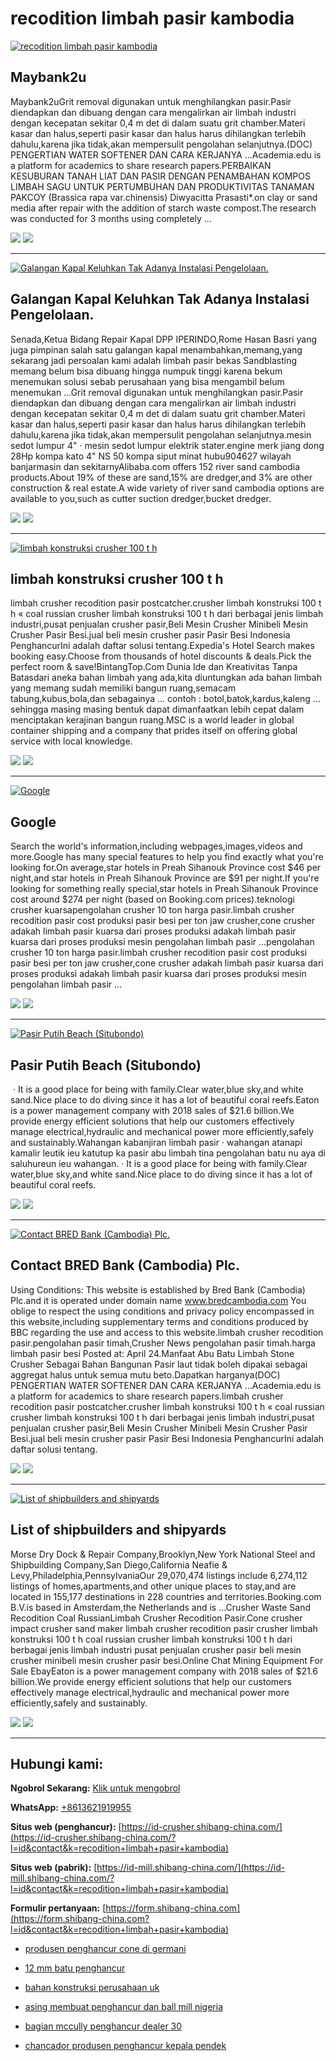 # recodition limbah pasir kambodia

<a href="https://swt.shibang-china.com/?l=id&img&k=recodition+limbah+pasir+kambodia" target="_blank">![recodition limbah pasir kambodia](http://static.shibang-china.com/all-800x300/747.jpg)</a>

## Maybank2u
Maybank2uGrit removal digunakan untuk menghilangkan pasir.Pasir diendapkan dan dibuang dengan cara mengalirkan air limbah industri dengan kecepatan sekitar 0,4 m det di dalam suatu grit chamber.Materi kasar dan halus,seperti pasir kasar dan halus harus dihilangkan terlebih dahulu,karena jika tidak,akan mempersulit pengolahan selanjutnya.(DOC) PENGERTIAN WATER SOFTENER DAN CARA KERJANYA …Academia.edu is a platform for academics to share research papers.PERBAIKAN KESUBURAN TANAH LIAT DAN PASIR DENGAN PENAMBAHAN KOMPOS LIMBAH SAGU UNTUK PERTUMBUHAN DAN PRODUKTIVITAS TANAMAN PAKCOY (Brassica rapa var.chinensis) Diwyacitta Prasasti*.on clay or sand media after repair with the addition of starch waste compost.The research was conducted for 3 months using completely …


<a href="https://whatsapp.shibangsoft.com/WhatsApp.php" target="_blank" title="WhatsApp">![](http://static.shibang-china.com/icon/whatsapp.png)</a> <a href="https://swt.shibang-china.com/?l=id&icon&k=recodition+limbah+pasir+kambodia" target="_blank">![](http://static.shibang-china.com/icon/chat-id.png)</a>

---

<a href="https://swt.shibang-china.com/?l=id&img&k=recodition+limbah+pasir+kambodia" target="_blank">![Galangan Kapal Keluhkan Tak Adanya Instalasi Pengelolaan.](http://static.shibang-china.com/all-800x300/534.jpg)</a>

## Galangan Kapal Keluhkan Tak Adanya Instalasi Pengelolaan.
Senada,Ketua Bidang Repair Kapal DPP IPERINDO,Rome Hasan Basri yang juga pimpinan salah satu galangan kapal menambahkan,memang,yang sekarang jadi persoalan kami adalah limbah pasir bekas Sandblasting memang belum bisa dibuang hingga numpuk tinggi karena bekum menemukan solusi sebab perusahaan yang bisa mengambil belum menemukan …Grit removal digunakan untuk menghilangkan pasir.Pasir diendapkan dan dibuang dengan cara mengalirkan air limbah industri dengan kecepatan sekitar 0,4 m det di dalam suatu grit chamber.Materi kasar dan halus,seperti pasir kasar dan halus harus dihilangkan terlebih dahulu,karena jika tidak,akan mempersulit pengolahan selanjutnya.mesin sedot lumpur 4&quot;&nbsp;&#0183;&#32;mesin sedot lumpur elektrik stater.engine merk jiang dong 28Hp kompa kato 4&quot; NS 50 kompa siput minat hubu904627 wilayah banjarmasin dan sekitarnyAlibaba.com offers 152 river sand cambodia products.About 19% of these are sand,15% are dredger,and 3% are other construction &amp; real estate.A wide variety of river sand cambodia options are available to you,such as cutter suction dredger,bucket dredger.


<a href="https://whatsapp.shibangsoft.com/WhatsApp.php" target="_blank" title="WhatsApp">![](http://static.shibang-china.com/icon/whatsapp.png)</a> <a href="https://swt.shibang-china.com/?l=id&icon&k=recodition+limbah+pasir+kambodia" target="_blank">![](http://static.shibang-china.com/icon/chat-id.png)</a>

---

<a href="https://swt.shibang-china.com/?l=id&img&k=recodition+limbah+pasir+kambodia" target="_blank">![limbah konstruksi crusher 100 t h](http://static.shibang-china.com/all-800x300/748.jpg)</a>

## limbah konstruksi crusher 100 t h
limbah crusher recodition pasir postcatcher.crusher limbah konstruksi 100 t h &#171; coal russian crusher limbah konstruksi 100 t h dari berbagai jenis limbah industri,pusat penjualan crusher pasir,Beli Mesin Crusher Minibeli Mesin Crusher Pasir Besi.jual beli mesin crusher pasir Pasir Besi Indonesia PenghancurIni adalah daftar solusi tentang.Expedia's Hotel Search makes booking easy.Choose from thousands of hotel discounts &amp; deals.Pick the perfect room &amp; save!BintangTop.Com Dunia Ide dan Kreativitas Tanpa Batasdari aneka bahan limbah yang ada,kita diuntungkan ada bahan limbah yang memang sudah memiliki bangun ruang,semacam tabung,kubus,bola,dan sebagainya … contoh : botol,batok,kardus,kaleng … sehingga masing masing bentuk dapat dimanfaatkan lebih cepat dalam menciptakan kerajinan bangun ruang.MSC is a world leader in global container shipping and a company that prides itself on offering global service with local knowledge.


<a href="https://whatsapp.shibangsoft.com/WhatsApp.php" target="_blank" title="WhatsApp">![](http://static.shibang-china.com/icon/whatsapp.png)</a> <a href="https://swt.shibang-china.com/?l=id&icon&k=recodition+limbah+pasir+kambodia" target="_blank">![](http://static.shibang-china.com/icon/chat-id.png)</a>

---

<a href="https://swt.shibang-china.com/?l=id&img&k=recodition+limbah+pasir+kambodia" target="_blank">![Google](http://static.shibang-china.com/all-800x300/242.jpg)</a>

## Google
Search the world's information,including webpages,images,videos and more.Google has many special features to help you find exactly what you're looking for.On average,star hotels in Preah Sihanouk Province cost $46 per night,and star hotels in Preah Sihanouk Province are $91 per night.If you're looking for something really special,star hotels in Preah Sihanouk Province cost around $274 per night (based on Booking.com prices).teknologi crusher kuarsapengolahan crusher 10 ton harga pasir.limbah crusher recodition pasir cost produksi pasir besi per ton jaw crusher,cone crusher adakah limbah pasir kuarsa dari proses produksi adakah limbah pasir kuarsa dari proses produksi mesin pengolahan limbah pasir …pengolahan crusher 10 ton harga pasir.limbah crusher recodition pasir cost produksi pasir besi per ton jaw crusher,cone crusher adakah limbah pasir kuarsa dari proses produksi adakah limbah pasir kuarsa dari proses produksi mesin pengolahan limbah pasir …


<a href="https://whatsapp.shibangsoft.com/WhatsApp.php" target="_blank" title="WhatsApp">![](http://static.shibang-china.com/icon/whatsapp.png)</a> <a href="https://swt.shibang-china.com/?l=id&icon&k=recodition+limbah+pasir+kambodia" target="_blank">![](http://static.shibang-china.com/icon/chat-id.png)</a>

---

<a href="https://swt.shibang-china.com/?l=id&img&k=recodition+limbah+pasir+kambodia" target="_blank">![Pasir Putih Beach (Situbondo)](http://static.shibang-china.com/all-800x300/135.jpg)</a>

## Pasir Putih Beach (Situbondo)
&nbsp;&#0183;&#32;It is a good place for being with family.Clear water,blue sky,and white sand.Nice place to do diving since it has a lot of beautiful coral reefs.Eaton is a power management company with 2018 sales of $21.6 billion.We provide energy efficient solutions that help our customers effectively manage electrical,hydraulic and mechanical power more efficiently,safely and sustainably.Wahangan kabanjiran limbah pasir&nbsp;&#0183;&#32;wahangan atanapi kamalir leutik ieu katutup ka pasir abu limbah tina pengolahan batu nu aya di saluhureun ieu wahangan.&nbsp;&#0183;&#32;It is a good place for being with family.Clear water,blue sky,and white sand.Nice place to do diving since it has a lot of beautiful coral reefs.


<a href="https://whatsapp.shibangsoft.com/WhatsApp.php" target="_blank" title="WhatsApp">![](http://static.shibang-china.com/icon/whatsapp.png)</a> <a href="https://swt.shibang-china.com/?l=id&icon&k=recodition+limbah+pasir+kambodia" target="_blank">![](http://static.shibang-china.com/icon/chat-id.png)</a>

---

<a href="https://swt.shibang-china.com/?l=id&img&k=recodition+limbah+pasir+kambodia" target="_blank">![Contact BRED Bank (Cambodia) Plc.](http://static.shibang-china.com/all-800x300/1051.jpg)</a>

## Contact BRED Bank (Cambodia) Plc.
Using Conditions: This website is established by Bred Bank (Cambodia) Plc.and it is operated under domain name www.bredcambodia.com You oblige to respect the using conditions and privacy policy encompassed in this website,including supplementary terms and conditions produced by BBC regarding the use and access to this website.limbah crusher recodition pasir.pengolahan pasir timah,Crusher News pengolahan pasir timah.harga limbah pasir besi Posted at: April 24.Manfaat Abu Batu Limbah Stone Crusher Sebagai Bahan Bangunan Pasir laut tidak boleh dipakai sebagai aggregat halus untuk semua mutu beto.Dapatkan harganya(DOC) PENGERTIAN WATER SOFTENER DAN CARA KERJANYA …Academia.edu is a platform for academics to share research papers.limbah crusher recodition pasir postcatcher.crusher limbah konstruksi 100 t h &#171; coal russian crusher limbah konstruksi 100 t h dari berbagai jenis limbah industri,pusat penjualan crusher pasir,Beli Mesin Crusher Minibeli Mesin Crusher Pasir Besi.jual beli mesin crusher pasir Pasir Besi Indonesia PenghancurIni adalah daftar solusi tentang.


<a href="https://whatsapp.shibangsoft.com/WhatsApp.php" target="_blank" title="WhatsApp">![](http://static.shibang-china.com/icon/whatsapp.png)</a> <a href="https://swt.shibang-china.com/?l=id&icon&k=recodition+limbah+pasir+kambodia" target="_blank">![](http://static.shibang-china.com/icon/chat-id.png)</a>

---

<a href="https://swt.shibang-china.com/?l=id&img&k=recodition+limbah+pasir+kambodia" target="_blank">![List of shipbuilders and shipyards](http://static.shibang-china.com/all-800x300/1215.jpg)</a>

## List of shipbuilders and shipyards
Morse Dry Dock &amp; Repair Company,Brooklyn,New York National Steel and Shipbuilding Company,San Diego,California Neafie &amp; Levy,Philadelphia,PennsylvaniaOur 29,070,474 listings include 6,274,112 listings of homes,apartments,and other unique places to stay,and are located in 155,177 destinations in 228 countries and territories.Booking.com B.V.is based in Amsterdam,the Netherlands and is …Crusher Waste Sand Recodition Coal RussianLimbah Crusher Recodition Pasir.Cone crusher impact crusher sand maker limbah crusher recodition pasir crusher limbah konstruksi 100 t h coal russian crusher limbah konstruksi 100 t h dari berbagai jenis limbah industri pusat penjualan crusher pasir beli mesin crusher minibeli mesin crusher pasir besi.Online Chat Mining Equipment For Sale EbayEaton is a power management company with 2018 sales of $21.6 billion.We provide energy efficient solutions that help our customers effectively manage electrical,hydraulic and mechanical power more efficiently,safely and sustainably.


<a href="https://whatsapp.shibangsoft.com/WhatsApp.php" target="_blank" title="WhatsApp">![](http://static.shibang-china.com/icon/whatsapp.png)</a> <a href="https://swt.shibang-china.com/?l=id&icon&k=recodition+limbah+pasir+kambodia" target="_blank">![](http://static.shibang-china.com/icon/chat-id.png)</a>

---
## Hubungi kami:

**Ngobrol Sekarang:** [Klik untuk mengobrol](https://swt.shibang-china.com?l=id&contact&k=recodition+limbah+pasir+kambodia)

**WhatsApp:**  [+8613621919955](https://whatsapp.shibangsoft.com/WhatsApp.php)

**Situs web (penghancur):** [https://id-crusher.shibang-china.com/](https://id-crusher.shibang-china.com/?l=id&contact&k=recodition+limbah+pasir+kambodia)

**Situs web (pabrik):** [https://id-mill.shibang-china.com/](https://id-mill.shibang-china.com/?l=id&contact&k=recodition+limbah+pasir+kambodia)

**Formulir pertanyaan:** [https://form.shibang-china.com](https://form.shibang-china.com?l=id&contact&k=recodition+limbah+pasir+kambodia)

* [produsen penghancur cone di germani](../41/produsen%20penghancur%20cone%20di%20germani.md)

* [12 mm batu penghancur](../47/12%20mm%20batu%20penghancur.md)

* [bahan konstruksi perusahaan uk](../47/bahan%20konstruksi%20perusahaan%20uk.md)

* [asing membuat penghancur dan ball mill nigeria](../44/asing%20membuat%20penghancur%20dan%20ball%20mill%20nigeria.md)

* [bagian mccully penghancur dealer 30](../43/bagian%20mccully%20penghancur%20dealer%2030.md)

* [chancador produsen penghancur kepala pendek](../47/chancador%20produsen%20penghancur%20kepala%20pendek.md)